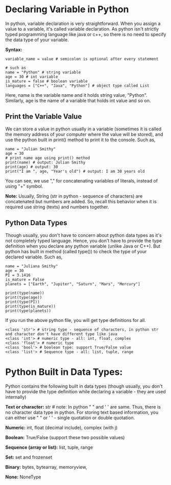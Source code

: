 # Declaring Variable in Python

In python, variable declaration is very straightforward. When you assign a value to a variable, it's called variable declaration. As python isn't strictly typed programming language like java or c++, so there is no need to specify the data type of your variable.

**Syntax:**

```
variable_name = value # semicolon is optional after every statement

# such as
name = "Python" # string variable
age = 30 # int variable
is_mature = false # boolean variable
languages = ["C++", "Java", "Python"] # object type called List
```

Here, name is the variable name and it holds string value, "Python". Similarly, age is the name of a variable that holds int value and so on.

## Print the Variable Value

We can store a value in python usually in a variable (sometimes it is called the memory address of your computer where the value will be stored), and use the python built in print() method to print it to the console. Such as,

```
name = "Julian Smithy"
age = 30
# print name age using print() method
print(name) # output: Julian Smithy
print(age) # output: 30
print("I am ", age, "Year's old") # output: I am 30 years old
```

You can see, we use "," for concatenating variables of literals, instead of using "+" symbol. 

**Note:** Usually, String (str in python - sequence of characters) are concatenated but numbers are added. So, recall this behavior when it is required use string (texts) and numbers together.

## Python Data Types

Though usually, you don't have to concern about python data types as it's not completely typed language. Hence, you don't have to provide the type definition when you declare any python variable (unlike Java or C++). But python has built in method (called type()) to check the type of your declared variable. Such as,

```
name = "Juliana Smithy"
age = 30
PI = 3.1416
is_mature = False
planets = ["Earth", "Jupiter", "Saturn", "Mars", "Mercury"]

print(type(name))
print(type(age))
print(type(PI))
print(type(is_mature))
print(type(planets))
```

If you run the above python file, you will get type definitions for all.

```
<class 'str'> # string type - sequence of characters, in python str and character don't have different type like java
<class 'int'> # numeric type - all: int, float, complex
<class 'float'> # numeric type
<class 'bool'> # boolean type: support True/False value
<class 'list'> # Sequence type - all: list, tuple, range
```

# Python Built in Data Types:

Python contains the following built in data types (though usually, you don't have to provide the type definition while declaring a variable - they are used internally) 


**Text or character:** str # note: In python " " and ' ' are same. Thus, there is no character data type in python. For storing text based information, you can either use " " or ' ' - single quotation or double quotation.

**Numeric:** int, float (decimal include), complex (with j)

**Boolean:** True/False (support these two possible values)

**Sequence (array or list):** list, tuple, range

**Set:** set and frozenset

**Binary:** bytes, bytearray, memoryview,

**None:** NoneType

